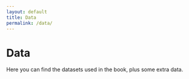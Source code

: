 ```yaml
---
layout: default
title: Data
permalink: /data/
---
```


# Data

Here you can find the datasets used in the book, plus some extra data.
